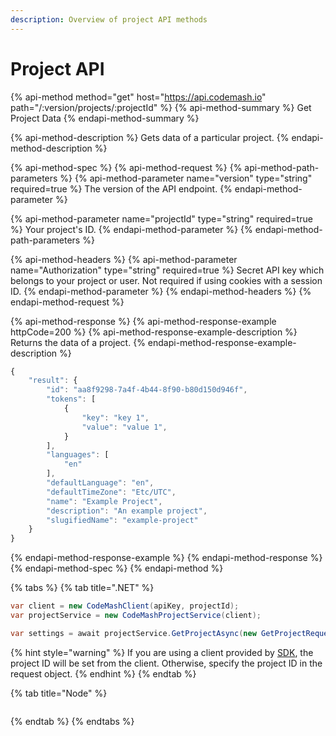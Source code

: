 ```yaml
---
description: Overview of project API methods
---
```


# Project API

{% api-method method="get" host="https://api.codemash.io" path="/:version/projects/:projectId" %}
{% api-method-summary %}
Get Project Data
{% endapi-method-summary %}

{% api-method-description %}
Gets data of a particular project.
{% endapi-method-description %}

{% api-method-spec %}
{% api-method-request %}
{% api-method-path-parameters %}
{% api-method-parameter name="version" type="string" required=true %}
The version of the API endpoint.
{% endapi-method-parameter %}

{% api-method-parameter name="projectId" type="string" required=true %}
Your project's ID.
{% endapi-method-parameter %}
{% endapi-method-path-parameters %}

{% api-method-headers %}
{% api-method-parameter name="Authorization" type="string" required=true %}
Secret API key which belongs to your project or user. Not required if using cookies with a session ID.
{% endapi-method-parameter %}
{% endapi-method-headers %}
{% endapi-method-request %}

{% api-method-response %}
{% api-method-response-example httpCode=200 %}
{% api-method-response-example-description %}
Returns the data of a project.
{% endapi-method-response-example-description %}

```javascript
{
    "result": {
        "id": "aa8f9298-7a4f-4b44-8f90-b80d150d946f",
        "tokens": [
            {
                "key": "key 1",
                "value": "value 1",
            }
        ],
        "languages": [
            "en"
        ],
        "defaultLanguage": "en",
        "defaultTimeZone": "Etc/UTC",
        "name": "Example Project",
        "description": "An example project",
        "slugifiedName": "example-project"
    }
}
```
{% endapi-method-response-example %}
{% endapi-method-response %}
{% endapi-method-spec %}
{% endapi-method %}

{% tabs %}
{% tab title=".NET" %}
```csharp
var client = new CodeMashClient(apiKey, projectId);
var projectService = new CodeMashProjectService(client);

var settings = await projectService.GetProjectAsync(new GetProjectRequest());
```

{% hint style="warning" %}
If you are using a client provided by [SDK](https://docs.codemash.io/sdks), the project ID will be set from the client. Otherwise, specify the project ID in the request object.
{% endhint %}
{% endtab %}

{% tab title="Node" %}
```

```
{% endtab %}
{% endtabs %}

